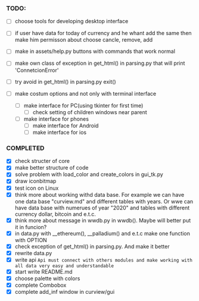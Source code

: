 ### TODO:
- [ ] choose tools for developing desktop interface

- [ ] if user have data for today of currency and he whant add the same then make him permisson
      about choose cancle, remove, add
- [ ] make in assets/help.py buttons with commands that work normal
- [ ] make own class of exception in get\_html() in parsing.py that will print 'ConnetcionError'
- [ ] try avoid in get\_html() in parsing.py exit()
- [ ] make costum options and not only with terminal interface
    - [ ] make interface for PC(using tkinter for first time)
        - [ ] check setting of children windows near parent
    - [ ] make interface for phones
        - [ ] make interface for Android
        - [ ] make interface for ios

### COMPLETED
- [x] check structer of core
- [x] make better structure of code
- [x] solve problem with load\_color and create\_colors in gui\_tk.py
- [x] draw iconbitmap
- [x] test icon on Linux
- [x] think more about working withd data base. For example we can have one data base "curview.md"
  and different tables with years. Or wwe can have data base with numerues of year "2020"
  and tables with different currency dollar, bitcoin and e.t.c.
- [x] think more about message in wwdb.py in wwdb(). Maybe will better put it in funcion?
- [x] in data.py with __ethereum(), __palladium() and e.t.c make one function with OPTION
- [x] check exception of get_html() in parsing.py. And make it better
- [x] rewrite data.py
- [x] write api ```Api must connect with others modules and make working with all data very easy and understandable```
- [x] start write README.md
- [x] choose palette with colors
- [x] complete Combobox
- [x] complete add_inf window in curview/gui
